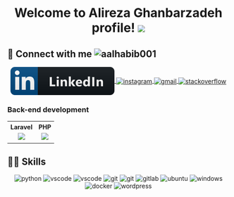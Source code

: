 <!-- # https-github.com-alireza1377gh -->

<h1 align="center">
  Welcome to Alireza Ghanbarzadeh profile!
  <img src="https://media.giphy.com/media/hvRJCLFzcasrR4ia7z/giphy.gif" width="28">
</h1>

<h2>🔌 Connect with me <img
    src="https://komarev.com/ghpvc/?username=ryihan&label=Profile%20views&color=0e75b6&style=flat" alt="aalhabib001" />
</h2>

<p align="center">
  <a href="#">
    <img align="center" src="https://github.com/ryihan/ryihan-material/blob/main/Icon/linkedin.svg" alt="linkedin" />
  </a>
  <a href="https://www.instagram.com/alireza_._.gh/">
    <img align="center" src="https://github.com/keikomori/icons-badges/blob/master/badges/Instagram/instagram.svg"
      alt="instagram" />
  </a>
  <a href="https://mail.google.com/alighanbar8888@gmail.com">
    <img align="center" src="https://github.com/keikomori/icons-badges/blob/master/badges/Gmail/gmail.svg"
      alt="gmail" />
  </a>
  <a href="https://stackoverflow.com/users/edit/15966148">
    <img align="center"
      src="https://github.com/keikomori/icons-badges/blob/master/badges/Stackoverflow/stackoverflow.svg"
      alt="stackoverflow" />
  </a>
</p>

### Back-end development

<table>
  <tr>
    <th align="center">Laravel</th>
    <th align="center">PHP</th>
  </tr>
  <tr>
    <td align="center">
      <img src="https://upload.wikimedia.org/wikipedia/commons/thumb/9/9a/Laravel.svg/1200px-Laravel.svg.png"
        height="60">
    </td>
    <td align="center">
      <img src="https://i0.wp.com/phpmagazine.net/wp-content/uploads/2020/09/php8.png?fit=420%2C206&ssl=1" height="60">
    </td>
  </tr>
</table>

<h2>👩‍💻 Skills</h2>

<p align="center">

<a>
  <img src="https://github.com/keikomori/icons-badges/blob/master/icons/Python/python.svg" alt="python" width="40"
  height="40" />
</a>
  <!-- ------------- -->
  <a>
    <img src="https://github.com/keikomori/icons-badges/blob/master/icons/VSCode/vscode.svg" alt="vscode" width="40"
    height="40" />
  </a>

  <!-- ---------------------- -->
  <a>
    <img src="https://github.com/keikomori/icons-badges/blob/master/icons/React/react.svg" alt="vscode" width="40"
    height="40" />
  </a>

  <!-- ------------------------ -->
  <a>
    <img src="https://github.com/keikomori/icons-badges/blob/master/icons/Git/git.svg" alt="git" width="40" height="40"/>
  </a>
 
<!-- -------------------------- -->
<a>
  <img src="https://iconscout.com/icon/atom-655" alt="git"
  width="40" height="40" />  
</a>
 

  <!-- ---------------------- -->
  <a>
    <img src="https://github.com/keikomori/icons-badges/blob/master/icons/GitLab/gitlab.svg" alt="gitlab" width="40"
    height="40" />
  </a>

  <!-- ---------------------- -->
  <a>
    <img src="https://github.com/keikomori/icons-badges/blob/master/icons/Ubuntu/ubuntu.svg" alt="ubuntu" width="40"
    height="40" />
  </a>

  <!-- ---------------------- -->
  <a>
    <img src="https://github.com/keikomori/icons-badges/blob/master/icons/Windows/windows.svg" alt="windows" width="40"
    height="40" />
  </a>

  <!-- ---------------------- -->
  <a>
    <img src="https://github.com/keikomori/icons-badges/blob/master/icons/Docker/docker.svg" alt="docker" width="40"
    height="40" />
  </a>

  <!-- ------------------------ -->
  <a>
    <img src="https://github.com/keikomori/icons-badges/blob/master/icons/WordPress/wordpress.svg" alt="wordpress"
    width="40" height="40" />
  </a>

</p>
